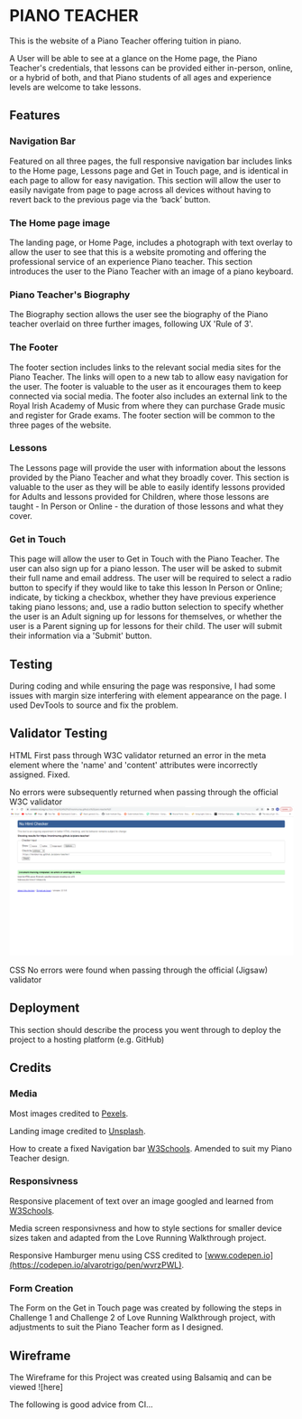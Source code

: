# PIANO TEACHER

This is the website of a Piano Teacher offering tuition in piano.

A User will be able to see at a glance on the Home page, the Piano Teacher's credentials, that lessons can be provided either in-person, online, or a hybrid of both, and that Piano students of all ages and experience levels are welcome to take lessons.


## Features

### Navigation Bar

Featured on all three pages, the full responsive navigation bar includes links to the Home page, Lessons page and Get in Touch page, and is identical in each page to allow for easy navigation.
This section will allow the user to easily navigate from page to page across all devices without having to revert back to the previous page via the ‘back’ button.

### The Home page image

The landing page, or Home Page, includes a photograph with text overlay to allow the user to see that this is a website promoting and offering the professional service of an experience Piano teacher.
This section introduces the user to the Piano Teacher with an image of a piano keyboard.


### Piano Teacher's Biography

The Biography section allows the user see the biography of the Piano teacher overlaid on three further images, following UX 'Rule of 3'.


### The Footer

The footer section includes links to the relevant social media sites for the Piano Teacher. The links will open to a new tab to allow easy navigation for the user.
The footer is valuable to the user as it encourages them to keep connected via social media.  The footer also includes an external link to the Royal Irish Academy of Music from where they can purchase Grade music and register for Grade exams. The footer section will be common to the three pages of the website.


### Lessons

The Lessons page will provide the user with information about the lessons provided by the Piano Teacher and what they broadly cover.
This section is valuable to the user as they will be able to easily identify lessons provided for Adults and lessons provided for Children, where those lessons are taught - In Person or Online - the duration of those lessons and what they cover.  

### Get in Touch

This page will allow the user to Get in Touch with the Piano Teacher.  The user can also sign up for a piano lesson. The user will be asked to submit their full name and email address.  The user will be required to select a radio button to specify if they would like to take this lesson In Person or Online; indicate, by ticking a checkbox, whether they have previous experience taking piano lessons; and, use a radio button selection to specify whether the user is an Adult signing up for lessons for themselves, or whether the user is a Parent signing up for lessons for their child.  The user will submit their information via a 'Submit' button.

<!-- For some/all of your features, you may choose to reference the specific project files that implement them.

In addition, you may also use this section to discuss plans for additional features to be implemented in the future:

Features Left to Implement
Another feature idea -->

## Testing

During coding and while ensuring the page was responsive, I had some issues with margin size interfering with element appearance on the page.  I used DevTools to source and fix the problem.

<!-- In this section, you need to convince the assessor that you have conducted enough testing to legitimately believe that the site works well. Essentially, in this part you will want to go over all of your project’s features and ensure that they all work as intended, with the project providing an easy and straightforward way for the users to achieve their goals.

In addition, you should mention in this section how your project looks and works on different browsers and screen sizes.

You should also mention in this section any interesting bugs or problems you discovered during your testing, even if you haven't addressed them yet.

If this section grows too long, you may want to split it off into a separate file and link to it from here. -->

## Validator Testing

HTML
First pass through W3C validator returned an error in the meta element where the 'name' and 'content' attributes were incorrectly assigned. Fixed.

No errors were subsequently returned when passing through the official W3C validator    
![W3C Validation Screenshot](/assets/images/w3c-html-validation.png)

CSS
No errors were found when passing through the official (Jigsaw) validator
<!-- Unfixed Bugs
You will need to mention unfixed bugs and why they were not fixed. This section should include shortcomings of the frameworks or technologies used. Although time can be a big variable to consider, paucity of time and difficulty understanding implementation is not a valid reason to leave bugs unfixed. -->

## Deployment
This section should describe the process you went through to deploy the project to a hosting platform (e.g. GitHub)

<!-- The site was deployed to GitHub pages. The steps to deploy are as follows:
In the GitHub repository, navigate to the Settings tab
From the source section drop-down menu, select the Master Branch
Once the master branch has been selected, the page will be automatically refreshed with a detailed ribbon display to indicate the successful deployment.
The live link can be found here - https://code-institute-org.github.io/love-running-2.0/index.html -->

## Credits

### Media

Most images credited to [Pexels](http://www.pexels.com).  

Landing image credited to [Unsplash](https://unsplash.com/s/photos/piano).

How to create a fixed Navigation bar [W3Schools](https://www.w3schools.com/howto/howto_css_fixed_menu.asp). Amended to suit my Piano Teacher design.

### Responsivness

Responsive placement of text over an image googled and learned from [W3Schools](https://www.w3schools.com/howto/tryit.asp?filename=tryhow_css_hero_image).

Media screen responsivness and how to style sections for smaller device sizes taken and adapted from the Love Running Walkthrough project.

Responsive Hamburger menu using CSS credited to [www.codepen.io](https://codepen.io/alvarotrigo/pen/wvrzPWL).

### Form Creation

The Form on the Get in Touch page was created by following the steps in Challenge 1 and Challenge 2 of Love Running Walkthrough project, with adjustments to suit the Piano Teacher form as I designed.

## Wireframe

The Wireframe for this Project was created using Balsamiq and can be viewed ![here]



<!-- In this section you need to reference where you got your content, media and extra help from. It is common practice to use code from other repositories and tutorials, however, it is important to be very specific about these sources to avoid plagiarism.

You can break the credits section up into Content and Media, depending on what you have included in your project.

Content
The text for the Home page was taken from Wikipedia Article A
Instructions on how to implement form validation on the Sign Up page was taken from Specific YouTube Tutorial
The icons in the footer were taken from Font Awesome
Media
The photos used on the home and sign up page are from This Open Source site
The images used for the gallery page were taken from this other open source site -->

The following is good advice from CI...

<!-- Do some extra research on good and bad coding practices, there are a handful of useful articles to read, consider reviewing the following list when getting started:

Writing Your Best Code
HTML & CSS Coding Best Practices
Google HTML/CSS Style Guide
Getting started with your Portfolio Projects can be daunting, planning your project can make it a lot easier to tackle, take small steps to reach the final outcome and enjoy the process! -->
